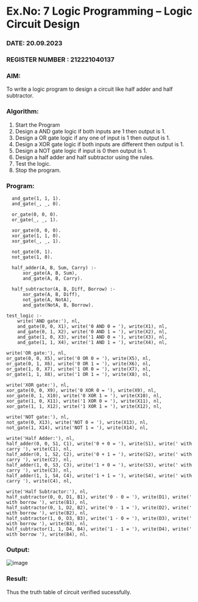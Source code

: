 # Ex.No: 7  Logic Programming –  Logic Circuit Design
### DATE: 20.09.2023                                                                          
### REGISTER NUMBER : 212221040137
### AIM: 
To write a logic program to design a circuit like half adder and half subtractor.
###  Algorithm:
1. Start the Program
2. Design a AND gate logic if both inputs are 1 then output is 1.
3. Design a OR gate logic if any one of input is 1 then output is 1.
4. Design a XOR gate logic if both inputs are different then output is 1.
5. Design a NOT gate logic if input is 0 then output is 1.
6. Design a half adder and half subtractor using the rules.
7. Test the logic.
8. Stop the program.

### Program:

      and_gate(1, 1, 1).
      and_gate(_, _, 0).
      
      or_gate(0, 0, 0).
      or_gate(_, _, 1).
      
      xor_gate(0, 0, 0).
      xor_gate(1, 1, 0).
      xor_gate(_, _, 1).
      
      not_gate(0, 1).
      not_gate(1, 0).
      
      half_adder(A, B, Sum, Carry) :-
          xor_gate(A, B, Sum),
          and_gate(A, B, Carry).
      
      half_subtractor(A, B, Diff, Borrow) :-
          xor_gate(A, B, Diff),
          not_gate(A, NotA),
          and_gate(NotA, B, Borrow).

    test_logic :-
        write('AND gate:'), nl,
        and_gate(0, 0, X1), write('0 AND 0 = '), write(X1), nl,
        and_gate(0, 1, X2), write('0 AND 1 = '), write(X2), nl,
        and_gate(1, 0, X3), write('1 AND 0 = '), write(X3), nl,
        and_gate(1, 1, X4), write('1 AND 1 = '), write(X4), nl,

    write('OR gate:'), nl,
    or_gate(0, 0, X5), write('0 OR 0 = '), write(X5), nl,
    or_gate(0, 1, X6), write('0 OR 1 = '), write(X6), nl,
    or_gate(1, 0, X7), write('1 OR 0 = '), write(X7), nl,
    or_gate(1, 1, X8), write('1 OR 1 = '), write(X8), nl,

    write('XOR gate:'), nl,
    xor_gate(0, 0, X9), write('0 XOR 0 = '), write(X9), nl,
    xor_gate(0, 1, X10), write('0 XOR 1 = '), write(X10), nl,
    xor_gate(1, 0, X11), write('1 XOR 0 = '), write(X11), nl,
    xor_gate(1, 1, X12), write('1 XOR 1 = '), write(X12), nl,

    write('NOT gate:'), nl,
    not_gate(0, X13), write('NOT 0 = '), write(X13), nl,
    not_gate(1, X14), write('NOT 1 = '), write(X14), nl,

    write('Half Adder:'), nl,
    half_adder(0, 0, S1, C1), write('0 + 0 = '), write(S1), write(' with carry '), write(C1), nl,
    half_adder(0, 1, S2, C2), write('0 + 1 = '), write(S2), write(' with carry '), write(C2), nl,
    half_adder(1, 0, S3, C3), write('1 + 0 = '), write(S3), write(' with carry '), write(C3), nl,
    half_adder(1, 1, S4, C4), write('1 + 1 = '), write(S4), write(' with carry '), write(C4), nl,

    write('Half Subtractor:'), nl,
    half_subtractor(0, 0, D1, B1), write('0 - 0 = '), write(D1), write(' with borrow '), write(B1), nl,
    half_subtractor(0, 1, D2, B2), write('0 - 1 = '), write(D2), write(' with borrow '), write(B2), nl,
    half_subtractor(1, 0, D3, B3), write('1 - 0 = '), write(D3), write(' with borrow '), write(B3), nl,
    half_subtractor(1, 1, D4, B4), write('1 - 1 = '), write(D4), write(' with borrow '), write(B4), nl.









### Output:

![image](https://github.com/Rakesh2k23/AI_Lab_2023-24/assets/141472158/d7aa5260-7e39-428f-ac48-032812738d19)



### Result:
Thus the truth table of circuit verified sucessfully.
